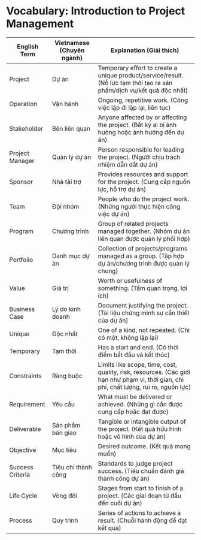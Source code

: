 # Vocabulary: Introduction to Project Management

| English Term         | Vietnamese (Chuyên ngành)         | Explanation (Giải thích)                                  |
|---------------------|-----------------------------------|----------------------------------------------------------|
| Project             | Dự án                             | Temporary effort to create a unique product/service/result. (Nỗ lực tạm thời tạo ra sản phẩm/dịch vụ/kết quả độc nhất) |
| Operation           | Vận hành                          | Ongoing, repetitive work. (Công việc lặp đi lặp lại, liên tục) |
| Stakeholder         | Bên liên quan                     | Anyone affected by or affecting the project. (Bất kỳ ai bị ảnh hưởng hoặc ảnh hưởng đến dự án) |
| Project Manager     | Quản lý dự án                     | Person responsible for leading the project. (Người chịu trách nhiệm dẫn dắt dự án) |
| Sponsor             | Nhà tài trợ                        | Provides resources and support for the project. (Cung cấp nguồn lực, hỗ trợ dự án) |
| Team                | Đội nhóm                          | People who do the project work. (Những người thực hiện công việc dự án) |
| Program             | Chương trình                      | Group of related projects managed together. (Nhóm dự án liên quan được quản lý phối hợp) |
| Portfolio           | Danh mục dự án                    | Collection of projects/programs managed as a group. (Tập hợp dự án/chương trình được quản lý chung) |
| Value               | Giá trị                            | Worth or usefulness of something. (Tầm quan trọng, lợi ích) |
| Business Case       | Lý do kinh doanh                  | Document justifying the project. (Tài liệu chứng minh sự cần thiết của dự án) |
| Unique              | Độc nhất                           | One of a kind, not repeated. (Chỉ có một, không lặp lại) |
| Temporary           | Tạm thời                           | Has a start and end. (Có thời điểm bắt đầu và kết thúc) |
| Constraints         | Ràng buộc                          | Limits like scope, time, cost, quality, risk, resources. (Các giới hạn như phạm vi, thời gian, chi phí, chất lượng, rủi ro, nguồn lực) |
| Requirement         | Yêu cầu                            | What must be delivered or achieved. (Những gì cần được cung cấp hoặc đạt được) |
| Deliverable         | Sản phẩm bàn giao                  | Tangible or intangible output of the project. (Kết quả hữu hình hoặc vô hình của dự án) |
| Objective           | Mục tiêu                           | Desired outcome. (Kết quả mong muốn) |
| Success Criteria    | Tiêu chí thành công                | Standards to judge project success. (Tiêu chuẩn đánh giá thành công dự án) |
| Life Cycle          | Vòng đời                           | Stages from start to finish of a project. (Các giai đoạn từ đầu đến cuối dự án) |
| Process             | Quy trình                          | Series of actions to achieve a result. (Chuỗi hành động để đạt kết quả) | 